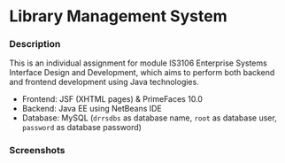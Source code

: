 # Library Management System 

### Description 
This is an individual assignment for module IS3106 Enterprise Systems Interface Design and Development, which aims to perform both backend and frontend development using Java technologies.
- Frontend: JSF (XHTML pages) & PrimeFaces 10.0
- Backend: Java EE using NetBeans IDE
- Database: MySQL (`drrsdbs` as database name, `root` as database user, `password` as database password)
  
### Screenshots 


